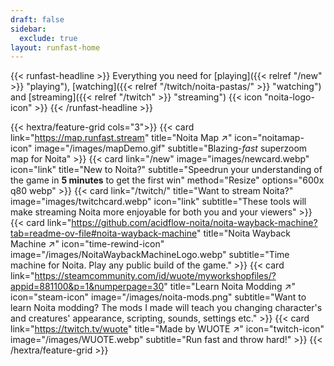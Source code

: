 ```yaml
---
draft: false
sidebar:
  exclude: true
layout: runfast-home
---
```

<div class="hx-mt-6 hx-mb-6">
{{< runfast-headline >}} Everything you need for [playing]({{< relref "/new" >}} "playing"), [watching]({{< relref "/twitch/noita-pastas/" >}} "watching") and [streaming]({{< relref "/twitch" >}} "streaming") {{< icon "noita-logo-icon" >}} {{< /runfast-headline >}}
</div>

{{< hextra/feature-grid cols="3">}}
{{< card link="https://map.runfast.stream" title="Noita Map ↗" icon="noitamap-icon" image="/images/mapDemo.gif" subtitle="Blazing-*fast* superzoom map for Noita" >}}
{{< card link="/new"  image="images/newcard.webp" icon="link" title="New to Noita?" subtitle="Speedrun your understanding of the game in **5&nbsp;minutes** to get the first win" method="Resize" options="600x q80 webp" >}}
{{< card link="/twitch/" title="Want to stream Noita?" image="images/twitchcard.webp" icon="link" subtitle="These tools will make streaming Noita more enjoyable for both you and your viewers" >}}
{{< card link="https://github.com/acidflow-noita/noita-wayback-machine?tab=readme-ov-file#noita-wayback-machine" title="Noita Wayback Machine ↗" icon="time-rewind-icon" image="/images/NoitaWaybackMachineLogo.webp" subtitle="Time machine for Noita. Play any public build of the game." >}}
{{< card link="https://steamcommunity.com/id/wuote/myworkshopfiles/?appid=881100&p=1&numperpage=30" title="Learn Noita Modding ↗" icon="steam-icon" image="/images/noita-mods.png" subtitle="Want to learn Noita modding? The mods I made will teach you changing character's and creatures' appearance, scripting, sounds, settings etc." >}}
{{< card link="https://twitch.tv/wuote" title="Made by WUOTE ↗" icon="twitch-icon" image="/images/WUOTE.webp" subtitle="Run fast and throw hard!" >}}
{{< /hextra/feature-grid >}}
